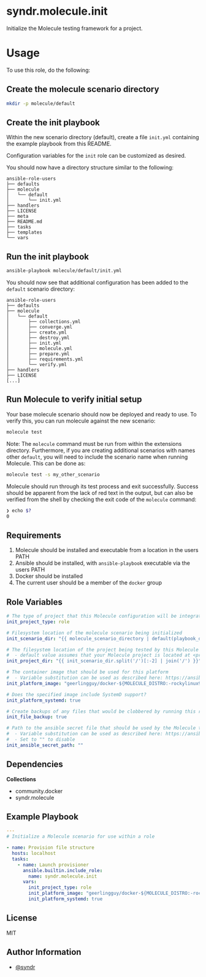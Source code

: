 syndr.molecule.init
=========

Initialize the Molecule testing framework for a project.

# Usage

To use this role, do the following:

## Create the molecule scenario directory

```bash
mkdir -p molecule/default
```

## Create the init playbook

Within the new scenario directory (default), create a file `init.yml` containing the example playbook from this README.

Configuration variables for the `init` role can be customized as desired.

You should now have a directory structure similar to the following:
```
ansible-role-users
├── defaults
├── molecule
│   └── default
│       └── init.yml
├── handlers
├── LICENSE
├── meta
├── README.md
├── tasks
├── templates
└── vars
```

## Run the init playbook

```bash
ansible-playbook molecule/default/init.yml
```

You should now see that additional configuration has been added to the `default` scenario directory:  
```
ansible-role-users
├── defaults
├── molecule
│   └── default
│       ├── collections.yml
│       ├── converge.yml
│       ├── create.yml
│       ├── destroy.yml
│       ├── init.yml
│       ├── molecule.yml
│       ├── prepare.yml
│       ├── requirements.yml
│       └── verify.yml
├── handlers
├── LICENSE
[...]
```

## Run Molecule to verify initial setup

Your base molecule scenario should now be deployed and ready to use. To verify this, you can run molecule against the new scenario:

```bash
molecule test
```

Note: The `molecule` command must be run from within the extensions directory. Furthermore, if you are creating additional scenarios with names other `default`, you will need to include the scenario name when running Molecule. This can be done as:  
```bash
molecule test -s my_other_scenario
```

Molecule should run through its test process and exit successfully. Success should be apparent from the lack of red text in the output, but can also be verified from the shell by checking the exit code of the `molecule` command:

```bash
❯ echo $?                                         
0
```

Requirements
------------

1. Molecule should be installed and executable from a location in the users PATH
1. Ansible should be installed, with `ansible-playbook` executable via the users PATH
1. Docker should be installed
1. The current user should be a member of the `docker` group

Role Variables
--------------

```yaml
# The type of project that this Molecule configuration will be integrated into
init_project_type: role

# Filesystem location of the molecule scenario being initialized
init_scenario_dir: "{{ molecule_scenario_directory | default(playbook_dir) }}"

# The filesystem location of the project being tested by this Molecule configuration
#  - default value assumes that your Molecule project is located at <project dir>/molecule/<scenario>
init_project_dir: "{{ init_scenario_dir.split('/')[:-2] | join('/') }}"

# The container image that should be used for this platform
#  - Variable substitution can be used as described here: https://ansible.readthedocs.io/projects/molecule/configuration/#variable-substitution
init_platform_image: "geerlingguy/docker-${MOLECULE_DISTRO:-rockylinux9}-ansible:latest"

# Does the specified image include SystemD support?
init_platform_systemd: true

# Create backups of any files that would be clobbered by running this role
init_file_backup: true

# Path to the ansible secret file that should be used by the Molecule test
#  - Variable substitution can be used as described here: https://ansible.readthedocs.io/projects/molecule/configuration/#variable-substitution
#  - Set to "" to disable
init_ansible_secret_path: ""
```

Dependencies
------------

**Collections**  
- community.docker
- syndr.molecule

Example Playbook
----------------

```yaml
---
# Initialize a Molecule scenario for use within a role

- name: Provision file structure
  hosts: localhost
  tasks:
    - name: Launch provisioner
      ansible.builtin.include_role:
        name: syndr.molecule.init
      vars:
        init_project_type: role
        init_platform_image: "geerlingguy/docker-${MOLECULE_DISTRO:-rockylinux9}-ansible:latest"
        init_platform_systemd: true
```

License
-------

MIT

Author Information
------------------

- [@syndr](https://github.com/syndr/)

